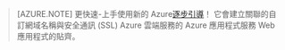 
> [AZURE.NOTE]
> 更快速-上手使用新的 Azure[逐步引導](http://support.microsoft.com/kb/2990804)！  它會建立關聯的自訂網域名稱與安全通訊 (SSL) Azure 雲端服務的 Azure 應用程式服務 Web 應用程式的貼齊。